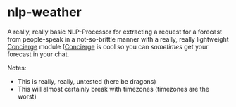 # nlp-weather
A really, really basic NLP-Processor for extracting a request for a forecast from people-speak in a not-so-brittle manner with a really, really lightweight [Concierge](https://github.com/concierge/) module ([Concierge](https://github.com/concierge/) is cool so you can *sometimes* get your forecast in your chat.

Notes:
- This is really, really, untested (here be dragons)
- This will almost certainly break with timezones (timezones are the worst)

